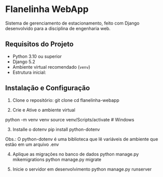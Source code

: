 # Flanelinha WebApp

Sistema de gerenciamento de estacionamento, feito com Django desenvolvido para a disciplina de engenharia web.

## Requisitos do Projeto

- Python 3.10 ou superior
- Django 5.2
- Ambiente virtual recomendado (`venv`)
- Estrutura inicial:

## Instalação e Configuração

1. Clone o repositório:
 git clone <url-do-repositorio>
 cd flanelinha-webapp


2. Crie e Ative o ambiente virtual 
 
python -m venv venv
source venv/Scripts/activate  # Windows


3. Installe o dotenv
pip install python-dotenv

Obs.: O python-dotenv é uma biblioteca que lê variáveis de ambiente que estão em um arquivo .env

4. Aplique as migrações no banco de dados
python manage.py mikemigrations
python manage.py migrate

5. Inicie o servidor em desenvolvimento 
python manage.py runserver



